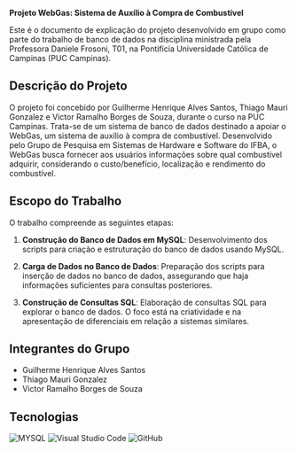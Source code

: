 **Projeto WebGas: Sistema de Auxílio à Compra de Combustível**

Este é o documento de explicação do projeto desenvolvido em grupo como parte do trabalho de banco de dados na disciplina ministrada pela Professora Daniele Frosoni, T01, na Pontifícia Universidade Católica de Campinas (PUC Campinas).

## Descrição do Projeto

O projeto foi concebido por Guilherme Henrique Alves Santos, Thiago Mauri Gonzalez e Victor Ramalho Borges de Souza, durante o curso na PUC Campinas. Trata-se de um sistema de banco de dados destinado a apoiar o WebGas, um sistema de auxílio à compra de combustível. Desenvolvido pelo Grupo de Pesquisa em Sistemas de Hardware e Software do IFBA, o WebGas busca fornecer aos usuários informações sobre qual combustível adquirir, considerando o custo/benefício, localização e rendimento do combustível.

## Escopo do Trabalho

O trabalho compreende as seguintes etapas:

1. **Construção do Banco de Dados em MySQL**: Desenvolvimento dos scripts para criação e estruturação do banco de dados usando MySQL.

2. **Carga de Dados no Banco de Dados**: Preparação dos scripts para inserção de dados no banco de dados, assegurando que haja informações suficientes para consultas posteriores.

3. **Construção de Consultas SQL**: Elaboração de consultas SQL para explorar o banco de dados. O foco está na criatividade e na apresentação de diferenciais em relação a sistemas similares.

## Integrantes do Grupo

- Guilherme Henrique Alves Santos
- Thiago Mauri Gonzalez
- Victor Ramalho Borges de Souza

## Tecnologias

![MYSQL](https://img.shields.io/badge/MySQL-00000F?style=for-the-badge&logo=mysql&logoColor=white)
![Visual Studio Code](https://img.shields.io/badge/Visual_Studio_Code-0078D4?style=for-the-badge&logo=visual%20studio%20code&logoColor=white)
![GitHub](https://img.shields.io/badge/GitHub-100000?style=for-the-badge&logo=github&logoColor=white)
